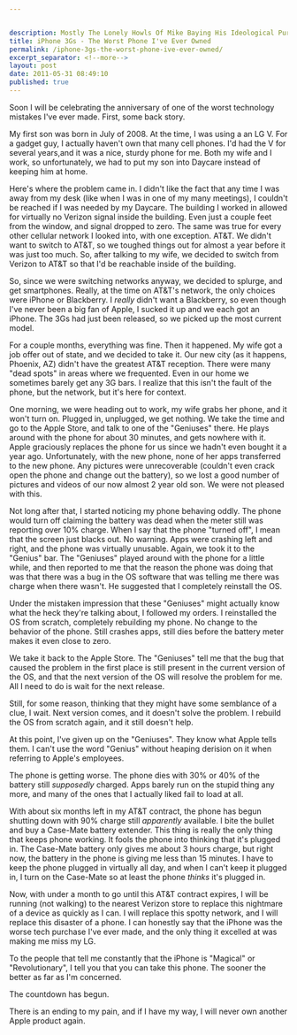 ```yaml
---


description: Mostly The Lonely Howls Of Mike Baying His Ideological Purity At The Moon
title: iPhone 3Gs - The Worst Phone I've Ever Owned
permalink: /iphone-3gs-the-worst-phone-ive-ever-owned/
excerpt_separator: <!--more-->
layout: post
date: 2011-05-31 08:49:10
published: true
---
```



Soon I will be celebrating the anniversary of one of the worst technology mistakes I've ever made. First, some back story.

<!--more-->

My first son was born in July of 2008. At the time, I was using a an LG V. For a gadget guy, I actually haven't own that many cell phones. I'd had the V for several years,and it was a nice, sturdy phone for me. Both my wife and I work, so unfortunately, we had to put my son into Daycare instead of keeping him at home.

Here's where the problem came in. I didn't like the fact that any time I was away from my desk (like when I was in one of my many meetings), I couldn't be reached if I was needed by my Daycare. The building I worked in allowed for virtually no Verizon signal inside the building. Even just a couple feet from the window, and signal dropped to zero. The same was true for every other cellular network I looked into, with one exception. AT&T. We didn't want to switch to AT&T, so we toughed things out for almost a year before it was just too much. So, after talking to my wife, we decided to switch from Verizon to AT&T so that I'd be reachable inside of the building.

So, since we were switching networks anyway, we decided to splurge, and get smartphones. Really, at the time on AT&T's network, the only choices were iPhone or Blackberry. I _really_ didn't want a Blackberry, so even though I've never been a big fan of Apple, I sucked it up and we each got an iPhone. The 3Gs had just been released, so we picked up the most current model.

For a couple months, everything was fine. Then it happened. My wife got a job offer out of state, and we decided to take it. Our new city (as it happens, Phoenix, AZ) didn't have the greatest AT&T reception. There were many "dead spots" in areas where we frequented. Even in our home we sometimes barely get any 3G bars. I realize that this isn't the fault of the phone, but the network, but it's here for context.

One morning, we were heading out to work, my wife grabs her phone, and it won't turn on. Plugged in, unplugged, we get nothing. We take the time and go to the Apple Store, and talk to one of the "Geniuses" there. He plays around with the phone for about 30 minutes, and gets nowhere with it. Apple graciously replaces the phone for us since we hadn't even bought it a year ago. Unfortunately, with the new phone, none of her apps transferred to the new phone. Any pictures were unrecoverable (couldn't even crack open the phone and change out the battery), so we lost a good number of pictures and videos of our now almost 2 year old son. We were not pleased with this.

Not long after that, I started noticing my phone behaving oddly. The phone would turn off claiming the battery was dead when the meter still was reporting over 10% charge. When I say that the phone "turned off", I mean that the screen just blacks out. No warning. Apps were crashing left and right, and the phone was virtually unusable. Again, we took it to the "Genius" bar. The "Geniuses" played around with the phone for a little while, and then reported to me that the reason the phone was doing that was that there was a bug in the OS software that was telling me there was charge when there wasn't. He suggested that I completely reinstall the OS.

Under the mistaken impression that these "Geniuses" might actually know what the heck they're talking about, I followed my orders. I reinstalled the OS from scratch, completely rebuilding my phone. No change to the behavior of the phone. Still crashes apps, still dies before the battery meter makes it even close to zero.

We take it back to the Apple Store. The "Geniuses" tell me that the bug that caused the problem in the first place is still present in the current version of the OS, and that the next version of the OS will resolve the problem for me. All I need to do is wait for the next release.

Still, for some reason, thinking that they might have some semblance of a clue, I wait. Next version comes, and it doesn't solve the problem. I rebuild the OS from scratch again, and it still doesn't help.

At this point, I've given up on the "Geniuses". They know what Apple tells them. I can't use the word "Genius" without heaping derision on it when referring to Apple's employees.

The phone is getting worse. The phone dies with 30% or 40% of the battery still _supposedly_ charged. Apps barely run on the stupid thing any more, and many of the ones that I actually liked fail to load at all.

With about six months left in my AT&T contract, the phone has begun shutting down with 90% charge still _apparently_ available. I bite the bullet and buy a Case-Mate battery extender. This thing is really the only thing that keeps phone working. It fools the phone into thinking that it's plugged in. The Case-Mate battery only gives me about 3 hours charge, but right now, the battery in the phone is giving me less than 15 minutes. I have to keep the phone plugged in virtually all day, and when I can't keep it plugged in, I turn on the Case-Mate so at least the phone _thinks_ it's plugged in.

Now, with under a month to go until this AT&T contract expires, I will be running (not walking) to the nearest Verizon store to replace this nightmare of a device as quickly as I can. I will replace this spotty network, and I will replace this disaster of a phone. I can honestly say that the iPhone was the worse tech purchase I've ever made, and the only thing it excelled at was making me miss my LG.

To the people that tell me constantly that the iPhone is "Magical" or "Revolutionary", I tell you that you can take this phone. The sooner the better as far as I'm concerned.

The countdown has begun.

There is an ending to my pain, and if I have my way, I will never own another Apple product again.
